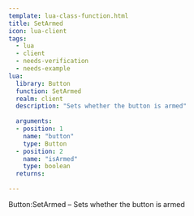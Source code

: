 ```yaml
---
template: lua-class-function.html
title: SetArmed
icon: lua-client
tags:
  - lua
  - client
  - needs-verification
  - needs-example
lua:
  library: Button
  function: SetArmed
  realm: client
  description: "Sets whether the button is armed"
  
  arguments:
  - position: 1
    name: "button"
    type: Button
  - position: 2
    name: "isArmed"
    type: boolean
  returns:
    
---
```


<div class="lua__search__keywords">
Button:SetArmed &#x2013; Sets whether the button is armed
</div>
